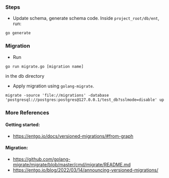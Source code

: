 ### Steps

- Update schema, generate schema code. Inside `project_root/db/ent`, run:

```
go generate
```

### Migration

- Run

```
go run migrate.go [migration name]
```

in the db directory

- Apply migration using `golang-migrate`.

```
migrate -source 'file://migrations' -database 'postgresql://postgres:postgres@127.0.0.1/test_db?sslmode=disable' up
```

### More References

#### Getting started:

- https://entgo.io/docs/versioned-migrations/#from-graph

#### Migration:

- https://github.com/golang-migrate/migrate/blob/master/cmd/migrate/README.md
- https://entgo.io/blog/2022/03/14/announcing-versioned-migrations/
